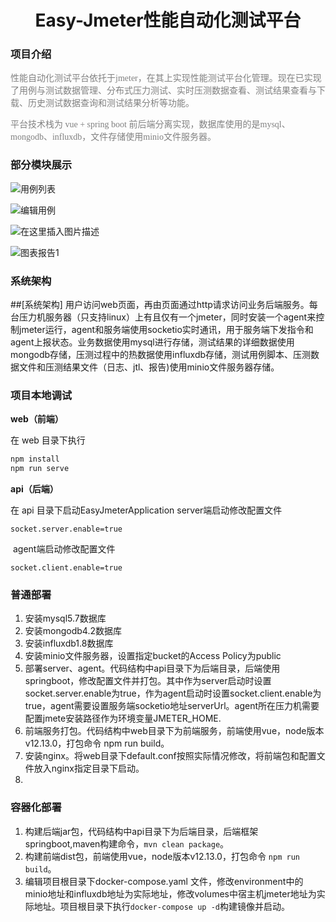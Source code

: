 <h1 align="center">Easy-Jmeter性能自动化测试平台</h1>


### 项目介绍
<font face="楷体" color=gray>性能自动化测试平台依托于jmeter，在其上实现性能测试平台化管理。现在已实现了用例与测试数据管理、分布式压力测试、实时压测数据查看、测试结果查看与下载、历史测试数据查询和测试结果分析等功能。</font>

<font face="楷体" color=gray>平台技术栈为 vue + spring boot 前后端分离实现，数据库使用的是mysql、mongodb、influxdb，文件存储使用minio文件服务器。</font>


### 部分模块展示

![用例列表](https://img-blog.csdnimg.cn/direct/d4cde4d0325d4060bc6075c880db6295.jpeg#pic_center)

![编辑用例](https://img-blog.csdnimg.cn/direct/74b1642b8b134e30aa37b75766aa416d.jpeg#pic_center)

![在这里插入图片描述](https://img-blog.csdnimg.cn/direct/d5a17d1478434266ab211193b111b030.jpeg#pic_center)

![图表报告1](https://img-blog.csdnimg.cn/direct/d348bef4da924558b438df110ed5947a.jpeg#pic_center)

### 系统架构
##[系统架构]
用户访问web页面，再由页面通过http请求访问业务后端服务。每台压力机服务器（只支持linux）上有且仅有一个jmeter，同时安装一个agent来控制jmeter运行，agent和服务端使用socketio实时通讯，用于服务端下发指令和agent上报状态。业务数据使用mysql进行存储，测试结果的详细数据使用mongodb存储，压测过程中的热数据使用influxdb存储，测试用例脚本、压测数据文件和压测结果文件（日志、jtl、报告)使用minio文件服务器存储。


### 项目本地调试
**web（前端）**

   在 web 目录下执行

``` javascript
npm install
npm run serve
```
**api（后端）**

   在 api 目录下启动EasyJmeterApplication
   server端启动修改配置文件

``` shell
socket.server.enable=true
```
​	agent端启动修改配置文件
``` shell
socket.client.enable=true
```

### 普通部署

  1. 安装mysql5.7数据库
  2. 安装mongodb4.2数据库
  3. 安装influxdb1.8数据库
  4. 安装minio文件服务器，设置指定bucket的Access Policy为public
  5. 部署server、agent。代码结构中api目录下为后端目录，后端使用springboot，修改配置文件并打包。其中作为server启动时设置socket.server.enable为true，作为agent启动时设置socket.client.enable为true，agent需要设置服务端socketio地址serverUrl。agent所在压力机需要配置jmete安装路径作为环境变量JMETER_HOME.
  6. 前端服务打包。代码结构中web目录下为前端服务，前端使用vue，node版本v12.13.0，打包命令 npm run build。
  7. 安装nginx。将web目录下default.conf按照实际情况修改，将前端包和配置文件放入nginx指定目录下启动。
  8. 

### 容器化部署

 1. 构建后端jar包，代码结构中api目录下为后端目录，后端框架springboot,maven构建命令，`mvn clean package`。
 2. 构建前端dist包，前端使用vue，node版本v12.13.0，打包命令 `npm run build`。
 3. 编辑项目根目录下docker-compose.yaml 文件，修改environment中的minio地址和influxdb地址为实际地址，修改volumes中宿主机jmeter地址为实际地址。项目根目录下执行`docker-compose up -d`构建镜像并启动。


